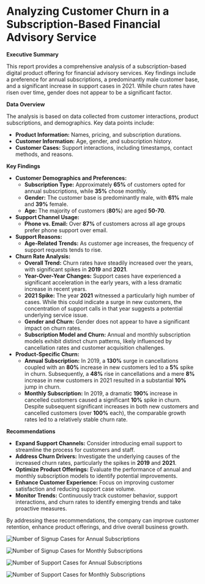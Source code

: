 # **Analyzing Customer Churn in a Subscription-Based Financial Advisory Service**

**Executive Summary**

This report provides a comprehensive analysis of a subscription-based digital product offering for financial advisory services. Key findings include a preference for annual subscriptions, a predominantly male customer base, and a significant increase in support cases in 2021. While churn rates have risen over time, gender does not appear to be a significant factor.

**Data Overview**

The analysis is based on data collected from customer interactions, product subscriptions, and demographics. Key data points include:

* **Product Information:** Names, pricing, and subscription durations.
* **Customer Information:** Age, gender, and subscription history.
* **Customer Cases:** Support interactions, including timestamps, contact methods, and reasons.

**Key Findings**

* **Customer Demographics and Preferences:**
  * **Subscription Type:** Approximately **65%** of customers opted for annual subscriptions, while **35%** chose monthly.
  * **Gender:** The customer base is predominantly male, with **61%** male and **39%** female.
  * **Age:** The majority of customers (**80%**) are aged **50-70**.
* **Support Channel Usage:**
  * **Phone vs. Email:** Over **87%** of customers across all age groups prefer phone support over email.
* **Support Reasons:**
  * **Age-Related Trends:** As customer age increases, the frequency of support requests tends to rise.
* **Churn Rate Analysis:**
  * **Overall Trend:** Churn rates have steadily increased over the years, with significant spikes in **2019** and **2021**.
  * **Year-Over-Year Changes:** Support cases have experienced a significant acceleration in the early years, with a less dramatic increase in recent years.
  * **2021 Spike:** The year **2021** witnessed a particularly high number of cases. While this could indicate a surge in new customers, the concentration of support calls in that year suggests a potential underlying service issue.
  * **Gender and Churn:** Gender does not appear to have a significant impact on churn rates.
  * **Subscription Model and Churn:** Annual and monthly subscription models exhibit distinct churn patterns, likely influenced by cancellation rates and customer acquisition challenges.
* **Product-Specific Churn:**
  * **Annual Subscription:** In 2019, a **130%** surge in cancellations coupled with an **80%** increase in new customers led to a **5%** spike in churn. Subsequently, a **48%** rise in cancellations and a mere **8%** increase in new customers in 2021 resulted in a substantial **10%** jump in churn.
  * **Monthly Subscription:** In 2019, a dramatic **190%** increase in cancelled customers caused a significant **10%** spike in churn. Despite subsequent significant increases in both new customers and cancelled customers (over **100%** each), the comparable growth rates led to a relatively stable churn rate.

**Recommendations**

* **Expand Support Channels:** Consider introducing email support to streamline the process for customers and staff.
* **Address Churn Drivers:** Investigate the underlying causes of the increased churn rates, particularly the spikes in **2019** and **2021**.
* **Optimize Product Offerings:** Evaluate the performance of annual and monthly subscription models to identify potential improvements.
* **Enhance Customer Experience:** Focus on improving customer satisfaction and reducing support case volume.
* **Monitor Trends:** Continuously track customer behavior, support interactions, and churn rates to identify emerging trends and take proactive measures.

By addressing these recommendations, the company can improve customer retention, enhance product offerings, and drive overall business growth.

![Number of Signup Cases for Annual Subscriptions](https://github.com/user-attachments/assets/f993eb90-3372-4752-888b-0bdd4390186c)

![Number of Signup Cases for Monthly Subscriptions](https://github.com/user-attachments/assets/de781811-d8d6-4d76-a719-6c698c15a8ea)

![Number of Support Cases for Annual Subscriptions](https://github.com/user-attachments/assets/e23b0cff-cfd7-4434-8b89-28cec9135a6e)

![Number of Support Cases for Monthly Subscriptions](https://github.com/user-attachments/assets/a0d4118d-841e-48ea-b081-e49b33e5ec47)





